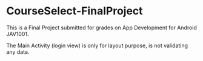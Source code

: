 # CourseSelect-FinalProject

This is a Final Project submitted for grades on App Development for Android JAV1001.

The Main Activity (login view) is only for layout purpose, is not validating any data.
